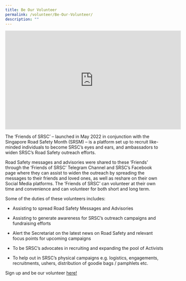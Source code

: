 ```yaml
---
title: Be Our Volunteer
permalink: /volunteer/Be-Our-Volunteer/
description: ""
---
```

<iframe width="560" height="315" src="https://www.youtube.com/embed/PvpSwgHgZnM" title="YouTube video player" frameborder="0" allow="accelerometer; autoplay; clipboard-write; encrypted-media; gyroscope; picture-in-picture; web-share" allowfullscreen></iframe>

The ‘Friends of SRSC’ – launched in May 2022 in conjunction with the Singapore Road Safety Month (SRSM) – is a platform set up to recruit like-minded individuals to become SRSC’s eyes and ears, and ambassadors to widen SRSC’s Road Safety outreach efforts.

Road Safety messages and advisories were shared to these ‘Friends’ through the ‘Friends of SRSC’ Telegram Channel and SRSC’s Facebook page where they can assist to widen the outreach by spreading the messages to their friends and loved ones, as well as reshare on their own Social Media platforms. The ‘Friends of SRSC’ can volunteer at their own time and convenience and can volunteer for both short and long term.

Some of the duties of these volunteers includes:

*   Assisting to spread Road Safety Messages and Advisories
*   Assisting to generate awareness for SRSC’s outreach campaigns and fundraising efforts
*   Alert the Secretariat on the latest news on Road Safety and relevant focus points for upcoming campaigns
*   To be SRSC’s advocates in recruiting and expanding the pool of Activists

*   To help out in SRSC’s physical campaigns e.g. logistics, engagements, recruitments, ushers, distribution of goodie bags / pamphlets etc.

Sign up and be our volunteer 
 [ here!](https://www.giving.sg/volunteer-event?event_activity_id=85090480)